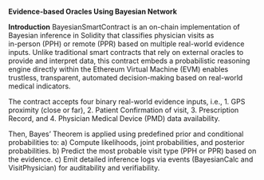 **Evidence-based Oracles Using Bayesian Network**

**Introduction**
BayesianSmartContract is an on-chain implementation of Bayesian inference in Solidity that classifies physician visits as  
in-person (PPH) or remote (PPR) based on multiple real-world evidence inputs. Unlike traditional smart contracts that rely on 
external oracles to provide and interpret data, this contract embeds a probabilistic reasoning engine directly within the 
Ethereum Virtual Machine (EVM) enables trustless, transparent, automated decision-making based on real-world medical indicators.

The contract accepts four binary real-world evidence inputs, i.e.,
        1. GPS proximity (close or far),
        2. Patient Confirmation of visit,
        3. Prescription Record, and
        4. Physician Medical Device (PMD) data availability.

Then, Bayes’ Theorem is applied using predefined prior and conditional probabilities to:
        a) Compute likelihoods, joint probabilities, and posterior probabilities.
        b) Predict the most probable visit type (PPH or PPR) based on the evidence.
        c) Emit detailed inference logs via events (BayesianCalc and VisitPhysician) for auditability and verifiability.
